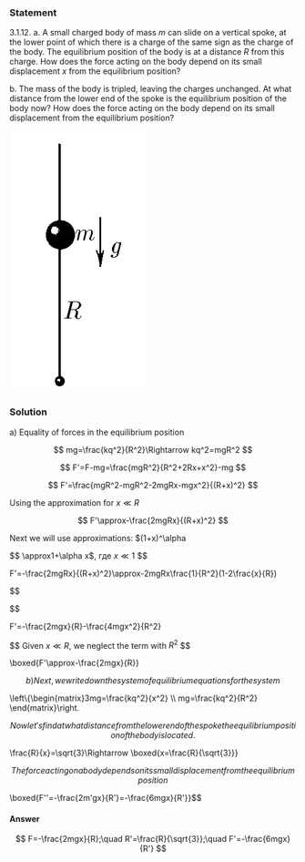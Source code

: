 ###  Statement

$3.1.12.$ a. A small charged body of mass $m$ can slide on a vertical spoke, at the lower point of which there is a charge of the same sign as the charge of the body. The equilibrium position of the body is at a distance $R$ from this charge. How does the force acting on the body depend on its small displacement $x$ from the equilibrium position?

b. The mass of the body is tripled, leaving the charges unchanged. At what distance from the lower end of the spoke is the equilibrium position of the body now? How does the force acting on the body depend on its small displacement from the equilibrium position?

![ For problem $3.1.12$ |238x458, 17%](../../img/3.1.12/3.1.12.png)

### Solution

a) Equality of forces in the equilibrium position

$$
mg=\frac{kq^2}{R^2}\Rightarrow kq^2=mgR^2
$$

$$
F'=F-mg=\frac{mgR^2}{R^2+2Rx+x^2}-mg
$$

$$
F'=\frac{mgR^2-mgR^2-2mgRx-mgx^2}{(R+x)^2}
$$

Using the approximation for $x\ll R$

$$
F'\approx-\frac{2mgRx}{(R+x)^2}
$$

Next we will use approximations: $(1+x)^\alpha

$$
\approx1+\alpha x$, где $x\ll1$
$$

F'=-\frac{2mgRx}{(R+x)^2}\approx-2mgRx\frac{1}{R^2}(1-2\frac{x}{R})

$$

$$

F'=-\frac{2mgx}{R}-\frac{4mgx^2}{R^2}

$$
Given $x \ll R$, we neglect the term with $R^2$
$$

\boxed{F'\approx-\frac{2mgx}{R}}

$$
b) Next, we write down the system of equilibrium equations for the system
$$

\left\\{\begin{matrix}3mg=\frac{kq^2}{x^2} \\\ mg=\frac{kq^2}{R^2} \end{matrix}\right.

$$
Now let's find at what distance from the lower end of the spoke the equilibrium position of the body is located.
$$

\frac{R}{x}=\sqrt{3}\Rightarrow \boxed{x=\frac{R}{\sqrt{3}}}

$$
The force acting on a body depends on its small displacement from the equilibrium position
$$

\boxed{F''=-\frac{2m'gx}{R'}=-\frac{6mgx}{R'}}$$

#### Answer

$$
F=-\frac{2mgx}{R};\quad R'=\frac{R}{\sqrt{3}};\quad F'=-\frac{6mgx}{R'}
$$